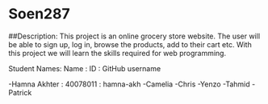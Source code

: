# Soen287

##Description: 
This project is an online grocery store website. The user will be able to sign up, log in, browse the products, add to their cart etc. With this project we will learn the skills required for web programming. 

Student Names: 
Name : ID : GitHub username

-Hamna Akhter : 40078011 : hamna-akh
-Camelia
-Chris
-Yenzo
-Tahmid
-Patrick


